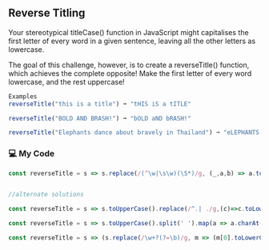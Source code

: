 ## Reverse Titling

Your stereotypical titleCase() function in JavaScript might capitalises the first letter of every word in a given sentence, leaving all the other letters as lowercase.

The goal of this challenge, however, is to create a reverseTitle() function, which achieves the complete opposite! Make the first letter of every word lowercase, and the rest uppercase!
```js
Examples
reverseTitle("this is a title") ➞ "tHIS iS a tITLE"

reverseTitle("BOLD AND BRASH!") ➞ "bOLD aND bRASH!"

reverseTitle("Elephants dance about bravely in Thailand") ➞ "eLEPHANTS dANCE aBOUT bRAVELY iN tHAILAND"
```
### :computer: My Code
```js
const reverseTitle = s => s.replace(/(^\w|\s\w)(\S*)/g, (_,a,b) => a.toLowerCase()+b.toUpperCase());


//alternate solutions

const reverseTitle = s => s.toUpperCase().replace(/^.| ./g,(c)=>c.toLowerCase());

const reverseTitle = s => s.toUpperCase().split(' ').map(a => a.charAt(0).toLowerCase() + a.slice(1)).join(' ');

const reverseTitle = s => (s.replace(/\w+?(?=\b)/g, m => (m[0].toLowerCase() + m.slice(1).toUpperCase())));

```

